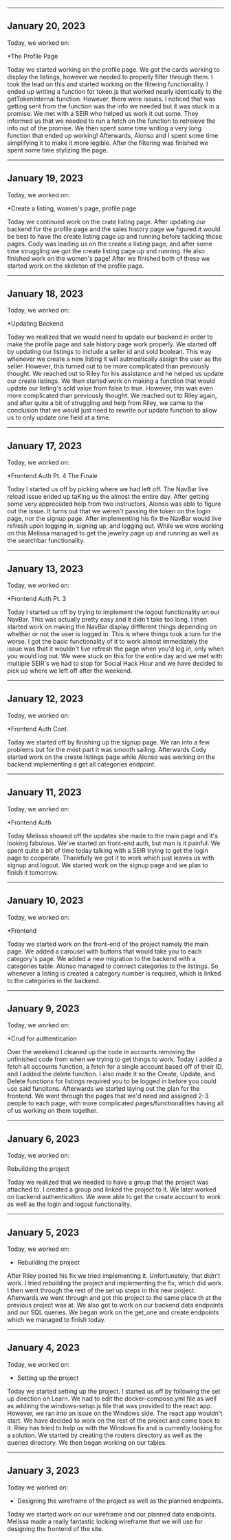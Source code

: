 -------------------------------------------------------------------------------------------------------------------------------------
## January 20, 2023
Today, we worked on:

*The Profile Page

Today we started working on the profile page. We got the cards working to display the listings, however we needed to properly filter through them. I took the lead on this and started working on the filtering functionality. I ended up writing a function for token.js that worked nearly identically to the getTokenInternal function. However, there were issues. I noticed that was getting sent from the function was the info we needed but it was stuck in a promise. We met with a SEIR who helped us work it out some. They informed us that we needed to run a fetch on the function to retreieve the info out of the promise. We then spent some time writing a very long function that ended up working! Afterwards, Alonso and I spent some time simplifying it to make it more legible. After the filtering was finished we spent some time stylizing the page.

-------------------------------------------------------------------------------------------------------------------------------------
## January 19, 2023
Today, we worked on:

*Create a listing, women's page, profile page

Today we continued work on the crate listing page. After updating our backend for the profile page and the sales history page we figured it would be best to have the create listing page up and running before tackling those pages. Cody was leading us on the create a listing page, and after some time struggling we got the create listing page up and running. He also finished work on the women's page! After we finished both of these we started work on the skeleton of the profile page.

-------------------------------------------------------------------------------------------------------------------------------------
## January 18, 2023
Today, we worked on:

*Updating Backend

Today we realized that we would need to update our backend in order to make the profile page and sale history page work properly. We started off by updating our listings to include a seller id and sold boolean. This way whenever we create a new listing it will autmoatically assign the user as the seller. However, this turned out to be more complicated than previously thought. We reached out to Riley for his assistance and he helped us update our create listings. We then started work on making a function that would update our listing's sold value from false to true. However, this was even more complicated than previously thought. We reached out to Riley again, and after quite a bit of struggling and help from Riley, we came to the conclusion that we would just need to rewrite our update function to allow us to only update one field at a time.

-------------------------------------------------------------------------------------------------------------------------------------
## January 17, 2023
Today, we worked on:

*Frontend Auth Pt. 4 The Finale

Today I started us off by picking where we had left off. The NavBar live reload issue ended up taKing us the almost the entire day. After getting some very appreciated help from two instructors, Alonso was able to figure out the issue. It turns out that we weren't passing the token on the login page, nor the signup page. After implementing his fix the NavBar would live refresh upon logging in, signing up, and logging out. While we were working on this Melissa managed to get the jewelry page up and running as well as the searchbar functionality.

-------------------------------------------------------------------------------------------------------------------------------------
## January 13, 2023
Today, we worked on:

*Frontend Auth Pt. 3

Today I started us off by trying to implement the logout functionality on our NavBar. This was actually pretty easy and it didn't take too long. I then started work on making the NavBar display diffferent things depending on whether or not the user is logged in. This is where things took a turn for the worse. I got the basic functionality of it to work almost immediately the issue was that it wouldn't live refresh the page when you'd log in, only when you would log out. We were stuck on this for the entire day and we met with multiple SEIR's we had to stop for Social Hack Hour and we have decided to pick up where we left off after the weekend.

-------------------------------------------------------------------------------------------------------------------------------------
## January 12, 2023
Today, we worked on:

*Frontend Auth Cont.

Today we started off by finishing up the signup page. We ran into a few problems but for the most part it was smooth sailing. Afterwards Cody started work on the create listings page while Alonso was working on the backend implementing a get all categories endpoint.

-------------------------------------------------------------------------------------------------------------------------------------
## January 11, 2023
Today, we worked on:

*Frontend Auth

Today Melissa showed off the updates she made to the main page and it's looking fabulous. We've started on front-end auth, but man is it painful. We spent quite a bit of time today talking with a SEIR trying to get the login page to cooperate. Thankfully we got it to work which just leaves us with signup and logout. We started work on the signup page and we plan to finish it tomorrow.

-------------------------------------------------------------------------------------------------------------------------------------
## January 10, 2023
Today, we worked on:

*Frontend

Today we started work on the front-end of the project namely the main page. We added a carousel with buttons that would take you to each category's page. We added a new migration to the backend with a categories table. Alonso managed to connect categories to the listings. So whenever a listing is created a category number is required, which is linked to the categories in the backend. 

-------------------------------------------------------------------------------------------------------------------------------------
## January 9, 2023
Today, we worked on:

*Crud for authentication

Over the weekend I cleaned up the code in accounts removing the unfinished code from when we trying to get things to work. Today I added a fetch all accounts function, a fetch for a single account based off of their ID, and I added the delete function. I also made it so the Create, Update, and Delete functions for listings required you to be logged in before you could use said funcitons. Afterwards we started laying out the plan for the frontend. We went through the pages that we'd need and assigned 2-3 people to each page, with more complicated pages/functionalities having all of us working on them together.

-------------------------------------------------------------------------------------------------------------------------------------
## January 6, 2023
Today, we worked on:

Rebuilding the project

Today we realized that we needed to have a group that the project was attached to. I created a group and linked the project to it. We later worked on backend authentication. We were able to get the create account to work as well as the login and logout functionality.

-------------------------------------------------------------------------------------------------------------------------------------
## January 5, 2023
Today, we worked on:

* Rebuilding the project

After Riley posted his fix we tried implementing it. Unfortunately, that didn't work. I tried rebuilding the project and implementing the fix, which did work. I then went through the rest of the set up steps in this new project. Afterwards we went through and got this project to the same place th at the previous project was at. We also got to work on our backend data endpoints and our SQL queries. We began work on the get_one and create endpoints which we managed to finish today.

-------------------------------------------------------------------------------------------------------------------------------------
## January 4, 2023
Today, we worked on:

* Setting up the project

Today we started setting up the project. I started us off by following the set up direction on Learn. We had to edit the docker-compose.yml file as well as addinhg the windows-setup.js file that was provided to the react app. However, we ran into an issue on the Windows side. The react app wouldn't start. We have decided to work on the rest of the project and come back to it. Riley has tried to help us with the Windows fix and is currently looking for a solution. We started by creating the routers directory as well as the queries directory. We then began working on our tables.

-------------------------------------------------------------------------------------------------------------------------------------
## January 3, 2023
Today we worked on:

* Designing the wireframe of the project as well as the planned endpoints.

Today we started work on our wireframe and our planned data endpoints. Melissa made a really fantastic looking wireframe that we will use for designing the frontend of the site. 